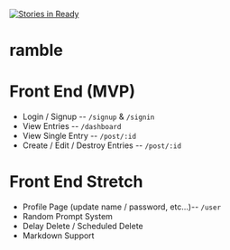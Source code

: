 [![Stories in Ready](https://badge.waffle.io/ascasson/ramble.png?label=ready&title=Ready)](https://waffle.io/ascasson/ramble)
# ramble

# Front End (MVP)
* Login / Signup -- `/signup` & `/signin`
* View Entries -- `/dashboard`
* View Single Entry -- `/post/:id`
* Create / Edit / Destroy Entries -- `/post/:id`

# Front End Stretch
* Profile Page (update name / password, etc...)-- `/user`
* Random Prompt System
* Delay Delete / Scheduled Delete
* Markdown Support
